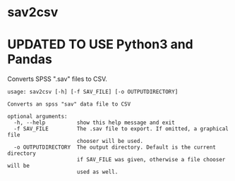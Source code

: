 # sav2csv
# UPDATED TO USE Python3 and Pandas

Converts SPSS ".sav" files to CSV.

    usage: sav2csv [-h] [-f SAV_FILE] [-o OUTPUTDIRECTORY]

    Converts an spss "sav" data file to CSV

    optional arguments:
      -h, --help          show this help message and exit
      -f SAV_FILE         The .sav file to export. If omitted, a graphical file
                          chooser will be used.
      -o OUTPUTDIRECTORY  The output directory. Default is the current directory
                          if SAV_FILE was given, otherwise a file chooser will be
                          used as well.
